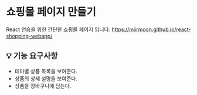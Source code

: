 # 쇼핑몰 페이지 만들기
React 연습을 위한 간단한 쇼핑몰 페이지 입니다.
https://miirmoon.github.io/react-shopping-webapp/

## 💡 기능 요구사항
- 테마별 상품 목록을 보여준다.
- 상품의 상세 설명을 보여준다.
- 상품을 장바구니에 담는다.




